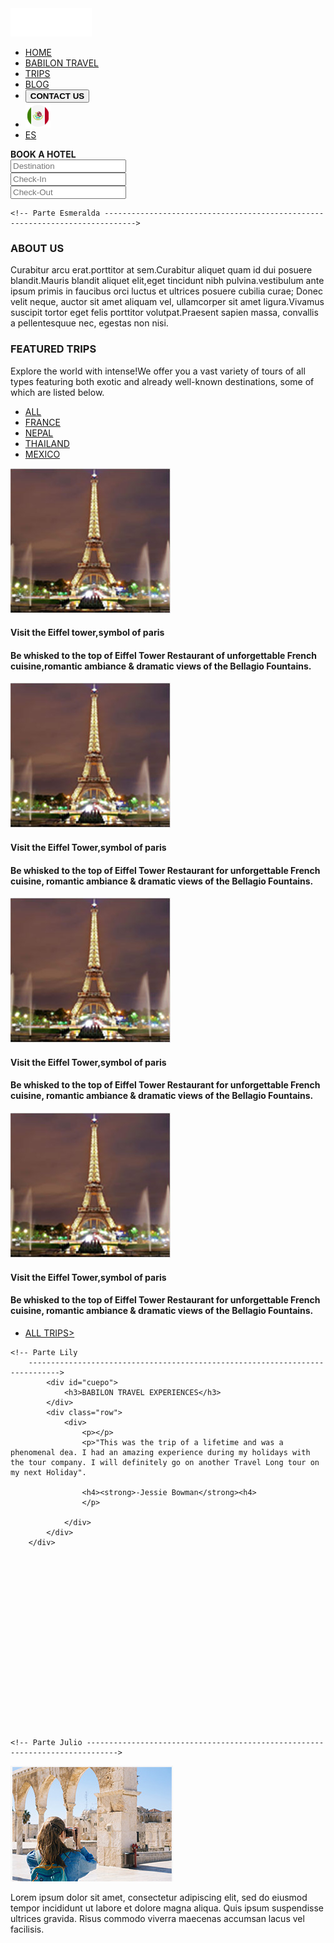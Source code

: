 <!DOCTYPE html>
<html lang="en">
<head>
	<meta charset="UTF-8">
	<title>Babilon.com.mx</title>
	<link rel="stylesheet" href="https://stackpath.bootstrapcdn.com/bootstrap/4.3.1/css/bootstrap.min.css">
	<link href="https://fonts.googleapis.com/css?family=PT+Sans:400,700&display=swap" rel="stylesheet">
	<link href="https://fonts.googleapis.com/css?family=Poppins&display=swap" rel="stylesheet"> 
	<link rel="stylesheet" href="estilos/estilos.css">
</head>
<body>
	<!-- Parte Cristian ----------------------------------------------------------------------------->
	<!-- background="img/fondo.jpg" style="background-repeat: no-repeat;" class="container-fluid"--------------->
	<div id="header" class="container-fluid">
		<div class="row">
			<div id="logo" class="col-sm-3">
				<img src="img/logo.png" alt="logo">
			</div>
			<div id="menuheader" class="col-sm-9">
				<nav>
					<ul>
						<li><a href="#">HOME</a></li>
						<li><a href="#">BABILON TRAVEL</a></li>
						<li><a href="#">TRIPS</a></li>
						<li><a href="#">BLOG</a></li>
						<li><button><b>CONTACT US</b></button></li>
						<li><img src="img/mexico.png" href="#"></li>
						<li><a href="#">ES</a></li>
					</ul>
				</nav>
			</div>
		</div>
		<div id="cuadrodatos" class="row">
			<div id="cuadronegro" class="col-sm-4">
				<div id="titulocuadro">
					<b class="title">BOOK A HOTEL</b>
				</div>
				<div id="destino">
					<form action="#">
					<input class="destinations" type="text" placeholder="Destination">
				</div>
				<div class="row">
					<div id="checkin">
					<form action="#">
					<input class="destinations" type="text" placeholder="Check-In">
					</div>
					<div id="checkout">
					<form action="#">
					<input class="destinations" type="text" placeholder="Check-Out">
					</div>
				</div>
			</div>
		</div>
	</div>














	<!-- Parte Esmeralda ----------------------------------------------------------------------------->

<div id="parte1" class="container-fluid">
			<div id="subtitulo#2">
				<h3>ABOUT US</h3>
			</div>
			<div class="row">
				<div>
					<p></p>
					<p>Curabitur arcu erat.porttitor at sem.Curabitur aliquet quam id dui posuere blandit.Mauris blandit aliquet elit,eget tincidunt
					nibh pulvina.vestibulum ante ipsum primis in faucibus orci luctus et ultrices posuere cubilia curae; Donec velit neque, auctor sit amet aliquam vel, ullamcorper sit amet ligura.Vivamus suscipit tortor eget felis porttitor volutpat.Praesent sapien massa, convallis a pellentesquue nec, egestas non nisi.</p>
				</div>
			</div>
		</div>
		<div id="content2">
			<div id="subtitulo2">
				<h3>FEATURED TRIPS</h3>
			</div>
			<div>
				<div id="parte2">
					<p></p>
					<p>Explore the world with intense!We offer you a vast variety of tours of all types featuring both exotic and already well-known destinations, some of which are listed below.</p>
				</div>
			</div>
			<div id="menu" class="col-sm-5.5">
				<nav>
					<ul>
						<li><a href="#">ALL</a></li>					
						<li><a href="#">FRANCE</a></li>
						<li><a href="#">NEPAL</a></li>	
						<li><a href="#">THAILAND</a></li>
						<li><a href="#">MEXICO</a></li>				
					</ul>
				</nav>
			</div>
			<div class="row">
				<div id="parte#3" class="col-sm-3">
					<img src="img/paris.jpg" class="img-fluid" alt="paris">
					<p></p>
					<h4><strong>Visit the Eiffel tower,symbol of paris</strong><h4>
					<p>Be whisked to the top of Eiffel Tower Restaurant of unforgettable French cuisine,romantic ambiance & dramatic views of the Bellagio Fountains.</p>
				</div>
				<div id="parte#3" class="col-sm-3">
					<img src="img/paris.jpg" class="img-fluid" alt="paris">
					<p></p>
					<h4><strong>Visit the Eiffel Tower,symbol of paris</strong><h4>
					<p>Be whisked to the top of Eiffel Tower Restaurant for unforgettable French cuisine, romantic ambiance & dramatic views of the Bellagio Fountains.</p>
				</div>
				<div id="parte#3" class="col-sm-3">
					<img src="img/paris.jpg" class="img-fluid" alt="paris">
					<p></p>
					<h4><strong>Visit the Eiffel Tower,symbol of paris</strong><h4>
					<p>Be whisked to the top of Eiffel Tower Restaurant for unforgettable French cuisine, romantic ambiance & dramatic views of the Bellagio Fountains.</p>
				</div>
				<div id="parte#3" class="col-sm-3">
					<img src="img/paris.jpg" class="img-fluid" alt="paris">
					<p></p>
					<h4><strong>Visit the Eiffel Tower,symbol of paris</strong><h4>
					<p>Be whisked to the top of Eiffel Tower Restaurant for unforgettable French cuisine, romantic ambiance & dramatic views of the Bellagio Fountains.</p>
				</div>
				<div id="submenu" class="col-sm-7">
				<nav>
					<ul>
						<li><a href="#">ALL TRIPS> </a></li>
					</ul>	
				</nav>
				</div>
			</div>
		</div>

















	<!-- Parte Lily
		----------------------------------------------------------------------------->
			<div id="cuepo">
				<h3>BABILON TRAVEL EXPERIENCES</h3>
			</div>
			<div class="row">
				<div>
					<p></p>
					<p>"This was the trip of a lifetime and was a phenomenal dea. I had an amazing experience during my holidays with the tour company. I will definitely go on another Travel Long tour on my next Holiday".
					
					<h4><strong>-Jessie Bowman</strong><h4>
					</p>

				</div>
			</div>
		</div>



















	<!-- Parte Julio ----------------------------------------------------------------------------->
<div class="row">
	<div class="img">
	<img src="img/foto.jpeg" alt="foto">

</div>
<div class="text">
	<p>Lorem ipsum dolor sit amet, consectetur adipiscing elit, sed do eiusmod tempor incididunt ut labore et dolore magna aliqua. Quis ipsum suspendisse ultrices gravida. Risus commodo viverra maecenas accumsan lacus vel facilisis. </p>
</div>
</div>










<script src="https://code.jquery.com/jquery-3.3.1.slim.min.js"></script>
<script src="https://stackpath.bootstrapcdn.com/bootstrap/4.3.1/js/bootstrap.min.js"></script>
<script src="https://use.fontawesome.com/releases/v5.11.2/js/all.js" data-auto-replace-svg="nest"></script>
</body>
</html>
